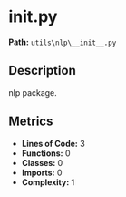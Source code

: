 # __init__.py

**Path:** `utils\nlp\__init__.py`

## Description

nlp package.

## Metrics

- **Lines of Code:** 3
- **Functions:** 0
- **Classes:** 0
- **Imports:** 0
- **Complexity:** 1

